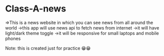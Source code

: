 # Class-A-news

=>This is a news website in which you can see news from all around the world
->this app will use news api to fetch news from internet
->it will have light/dark theme toggle
->it will be responsive for small laptops and mobile phones

Note: this is created just for practice 😁😁
